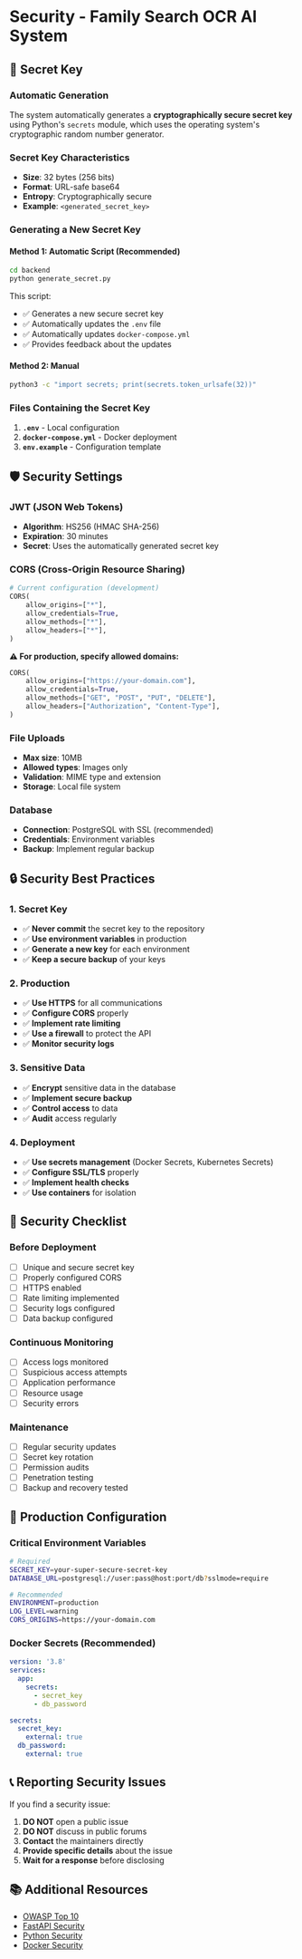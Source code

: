 # Security - Family Search OCR AI System

## 🔐 Secret Key

### Automatic Generation
The system automatically generates a **cryptographically secure secret key** using Python's `secrets` module, which uses the operating system's cryptographic random number generator.

### Secret Key Characteristics
- **Size**: 32 bytes (256 bits)
- **Format**: URL-safe base64
- **Entropy**: Cryptographically secure
- **Example**: `<generated_secret_key>`

### Generating a New Secret Key

#### Method 1: Automatic Script (Recommended)
```bash
cd backend
python generate_secret.py
```

This script:
- ✅ Generates a new secure secret key
- ✅ Automatically updates the `.env` file
- ✅ Automatically updates `docker-compose.yml`
- ✅ Provides feedback about the updates

#### Method 2: Manual
```bash
python3 -c "import secrets; print(secrets.token_urlsafe(32))"
```

### Files Containing the Secret Key

1. **`.env`** - Local configuration
2. **`docker-compose.yml`** - Docker deployment
3. **`env.example`** - Configuration template

## 🛡️ Security Settings

### JWT (JSON Web Tokens)
- **Algorithm**: HS256 (HMAC SHA-256)
- **Expiration**: 30 minutes
- **Secret**: Uses the automatically generated secret key

### CORS (Cross-Origin Resource Sharing)
```python
# Current configuration (development)
CORS(
    allow_origins=["*"],
    allow_credentials=True,
    allow_methods=["*"],
    allow_headers=["*"],
)
```

**⚠️ For production, specify allowed domains:**
```python
CORS(
    allow_origins=["https://your-domain.com"],
    allow_credentials=True,
    allow_methods=["GET", "POST", "PUT", "DELETE"],
    allow_headers=["Authorization", "Content-Type"],
)
```

### File Uploads
- **Max size**: 10MB
- **Allowed types**: Images only
- **Validation**: MIME type and extension
- **Storage**: Local file system

### Database
- **Connection**: PostgreSQL with SSL (recommended)
- **Credentials**: Environment variables
- **Backup**: Implement regular backup

## 🔒 Security Best Practices

### 1. Secret Key
- ✅ **Never commit** the secret key to the repository
- ✅ **Use environment variables** in production
- ✅ **Generate a new key** for each environment
- ✅ **Keep a secure backup** of your keys

### 2. Production
- ✅ **Use HTTPS** for all communications
- ✅ **Configure CORS** properly
- ✅ **Implement rate limiting**
- ✅ **Use a firewall** to protect the API
- ✅ **Monitor security logs**

### 3. Sensitive Data
- ✅ **Encrypt** sensitive data in the database
- ✅ **Implement secure backup**
- ✅ **Control access** to data
- ✅ **Audit** access regularly

### 4. Deployment
- ✅ **Use secrets management** (Docker Secrets, Kubernetes Secrets)
- ✅ **Configure SSL/TLS** properly
- ✅ **Implement health checks**
- ✅ **Use containers** for isolation

## 🚨 Security Checklist

### Before Deployment
- [ ] Unique and secure secret key
- [ ] Properly configured CORS
- [ ] HTTPS enabled
- [ ] Rate limiting implemented
- [ ] Security logs configured
- [ ] Data backup configured

### Continuous Monitoring
- [ ] Access logs monitored
- [ ] Suspicious access attempts
- [ ] Application performance
- [ ] Resource usage
- [ ] Security errors

### Maintenance
- [ ] Regular security updates
- [ ] Secret key rotation
- [ ] Permission audits
- [ ] Penetration testing
- [ ] Backup and recovery tested

## 🔧 Production Configuration

### Critical Environment Variables
```bash
# Required
SECRET_KEY=your-super-secure-secret-key
DATABASE_URL=postgresql://user:pass@host:port/db?sslmode=require

# Recommended
ENVIRONMENT=production
LOG_LEVEL=warning
CORS_ORIGINS=https://your-domain.com
```

### Docker Secrets (Recommended)
```yaml
version: '3.8'
services:
  app:
    secrets:
      - secret_key
      - db_password

secrets:
  secret_key:
    external: true
  db_password:
    external: true
```

## 📞 Reporting Security Issues

If you find a security issue:

1. **DO NOT** open a public issue
2. **DO NOT** discuss in public forums
3. **Contact** the maintainers directly
4. **Provide specific details** about the issue
5. **Wait for a response** before disclosing

## 📚 Additional Resources

- [OWASP Top 10](https://owasp.org/www-project-top-ten/)
- [FastAPI Security](https://fastapi.tiangolo.com/tutorial/security/)
- [Python Security](https://python-security.readthedocs.io/)
- [Docker Security](https://docs.docker.com/engine/security/) 